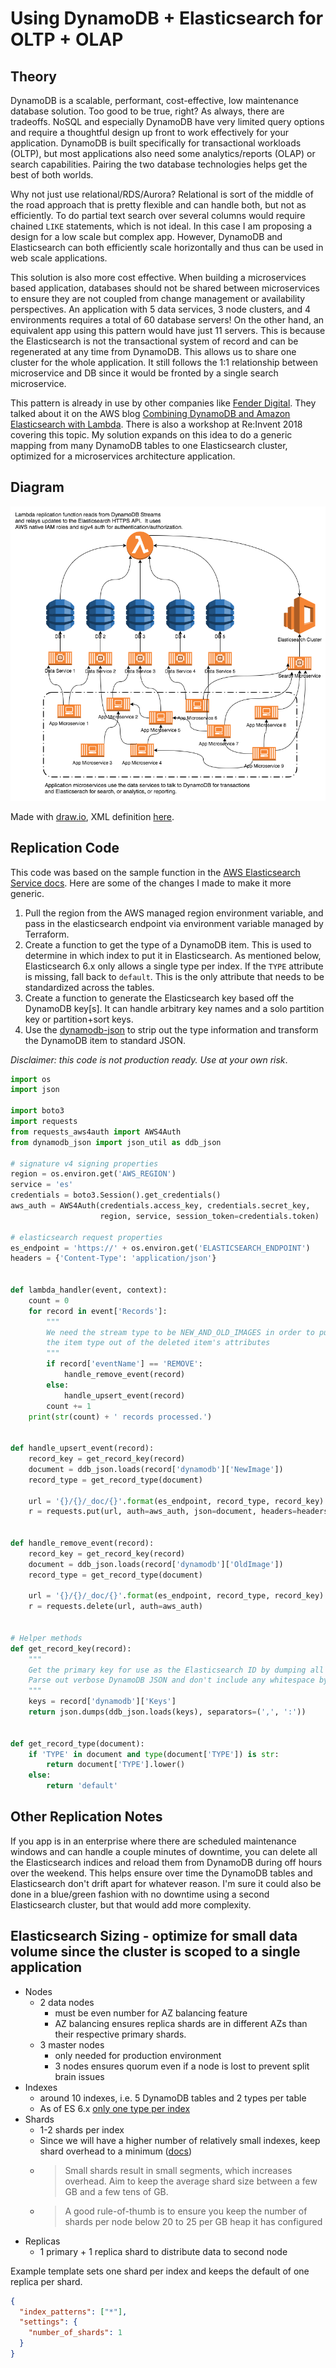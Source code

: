 # Using DynamoDB + Elasticsearch for OLTP + OLAP

## Theory
DynamoDB is a scalable, performant, cost-effective, low maintenance database solution.  Too good to be true, right?  As always, there are tradeoffs.  NoSQL and especially DynamoDB have very limited query options and require a thoughtful design up front to work effectively for your application.  DynamoDB is built specifically for transactional workloads (OLTP), but most applications also need some analytics/reports (OLAP) or search capabilities.  Pairing the two database technologies helps get the best of both worlds.

Why not just use relational/RDS/Aurora?  Relational is sort of the middle of the road approach that is pretty flexible and can handle both, but not as efficiently.  To do partial text search over several columns would require chained `LIKE` statements, which is not ideal.  In this case I am proposing a design for a low scale but complex app.  However, DynamoDB and Elasticsearch can both efficiently scale horizontally and thus can be used in web scale applications.

This solution is also more cost effective.  When building a microservices based application, databases should not be shared between microservices to ensure they are not coupled from change management or availability perspectives.  An application with 5 data services, 3 node clusters, and 4 environments requires a total of 60 database servers!  On the other hand, an equivalent app using this pattern would have just 11 servers.  This is because the Elasticsearch is not the transactional system of record and can be regenerated at any time from DynamoDB.  This allows us to share one cluster for the whole application.  It still follows the 1:1 relationship between microservice and DB since it would be fronted by a single search microservice.

This pattern is already in use by other companies like [Fender Digital](https://www.fenderdigital.com).  They talked about it on the AWS blog [Combining DynamoDB and Amazon Elasticsearch with Lambda](https://aws.amazon.com/blogs/startups/combining-dynamodb-and-amazon-elasticsearch-with-lambda).  There is also a workshop at Re:Invent 2018 covering this topic.  My solution expands on this idea to do a generic mapping from many DynamoDB tables to one Elasticsearch cluster, optimized for a microservices architecture application.

## Diagram
![DynamoDB + Elasticsearch diagram](images/dynamodb_elasticsearch.png)

Made with [draw.io](https://www.draw.io), XML definition [here](./images/dynamodb_elasticsearch_drawio.xml).

## Replication Code
This code was based on the sample function in the [AWS Elasticsearch Service docs](https://docs.aws.amazon.com/elasticsearch-service/latest/developerguide/es-aws-integrations.html#es-aws-integrations-dynamodb-es).  Here are some of the changes I made to make it more generic.
1. Pull the region from the AWS managed region environment variable, and pass in the elasticsearch endpoint via environment variable managed by Terraform.
2. Create a function to get the type of a DynamoDB item.  This is used to determine in which index to put it in Elasticsearch.  As mentioned below, Elasticsearch 6.x only allows a single type per index.  If the `TYPE` attribute is missing, fall back to `default`.  This is the only attribute that needs to be standardized across the tables.
3. Create a function to generate the Elasticsearch key based off the DynamoDB key[s].  It can handle arbitrary key names and a solo partition key or partition+sort keys.
4. Use the [dynamodb-json](https://pypi.org/project/dynamodb-json) to strip out the type information and transform the DynamoDB item to standard JSON.

*Disclaimer: this code is not production ready.  Use at your own risk*.
```python
import os
import json

import boto3
import requests
from requests_aws4auth import AWS4Auth
from dynamodb_json import json_util as ddb_json

# signature v4 signing properties
region = os.environ.get('AWS_REGION')
service = 'es'
credentials = boto3.Session().get_credentials()
aws_auth = AWS4Auth(credentials.access_key, credentials.secret_key,
                    region, service, session_token=credentials.token)

# elasticsearch request properties
es_endpoint = 'https://' + os.environ.get('ELASTICSEARCH_ENDPOINT')
headers = {'Content-Type': 'application/json'}


def lambda_handler(event, context):
    count = 0
    for record in event['Records']:
        """
        We need the stream type to be NEW_AND_OLD_IMAGES in order to pull
        the item type out of the deleted item's attributes
        """
        if record['eventName'] == 'REMOVE':
            handle_remove_event(record)
        else:
            handle_upsert_event(record)
        count += 1
    print(str(count) + ' records processed.')


def handle_upsert_event(record):
    record_key = get_record_key(record)
    document = ddb_json.loads(record['dynamodb']['NewImage'])
    record_type = get_record_type(document)

    url = '{}/{}/_doc/{}'.format(es_endpoint, record_type, record_key)
    r = requests.put(url, auth=aws_auth, json=document, headers=headers)


def handle_remove_event(record):
    record_key = get_record_key(record)
    document = ddb_json.loads(record['dynamodb']['OldImage'])
    record_type = get_record_type(document)

    url = '{}/{}/_doc/{}'.format(es_endpoint, record_type, record_key)
    r = requests.delete(url, auth=aws_auth)


# Helper methods
def get_record_key(record):
    """
    Get the primary key for use as the Elasticsearch ID by dumping all keys so it works across tables.
    Parse out verbose DynamoDB JSON and don't include any whitespace by using compact separators.
    """
    keys = record['dynamodb']['Keys']
    return json.dumps(ddb_json.loads(keys), separators=(',', ':'))


def get_record_type(document):
    if 'TYPE' in document and type(document['TYPE']) is str:
        return document['TYPE'].lower()
    else:
        return 'default'
```

## Other Replication Notes
If you app is in an enterprise where there are scheduled maintenance windows and can handle a couple minutes of downtime, you can delete all the Elasticsearch indices and reload them from DynamoDB during off hours over the weekend.  This helps ensure over time the DynamoDB tables and Elasticsearch don't drift apart for whatever reason.  I'm sure it could also be done in a blue/green fashion with no downtime using a second Elasticsearch cluster, but that would add more complexity.


## Elasticsearch Sizing - optimize for small data volume since the cluster is scoped to a single application
- Nodes
  - 2 data nodes
    - must be even number for AZ balancing feature
    - AZ balancing ensures replica shards are in different AZs than their respective primary shards.
  - 3 master nodes
    - only needed for production environment
    - 3 nodes ensures quorum even if a node is lost to prevent split brain issues
- Indexes
  - around 10 indexes, i.e. 5 DynamoDB tables and 2 types per table
  - As of ES 6.x [only one type per index](https://www.elastic.co/guide/en/elasticsearch/reference/current/_basic_concepts.html#_type)
- Shards
  - 1-2 shards per index
  - Since we will have a higher number of relatively small indexes, keep shard overhead to a minimum ([docs](https://www.elastic.co/blog/how-many-shards-should-i-have-in-my-elasticsearch-cluster))
  - >Small shards result in small segments, which increases overhead. Aim to keep the average shard size between a few GB and a few tens of GB.
  - >A good rule-of-thumb is to ensure you keep the number of shards per node below 20 to 25 per GB heap it has configured
- Replicas
  - 1 primary + 1 replica shard to distribute data to second node

Example template sets one shard per index and keeps the default of one replica per shard.
```json
{
  "index_patterns": ["*"],
  "settings": {
    "number_of_shards": 1
  }
}
```
